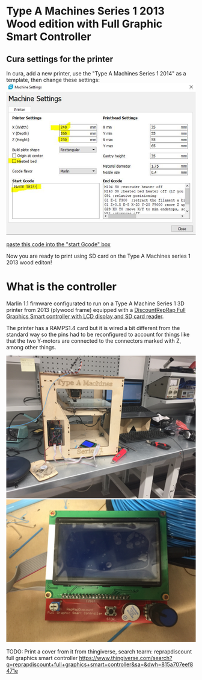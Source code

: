 # Type A Machines Series 1 2013 Wood edition with Full Graphic Smart Controller 

## Cura settings for the printer
In cura, add a new printer, use the "Type A Machines Series 1 2014" as a template, then change these settings:
![](img/settings.JPG)

[paste this code into the "start Gcode" box](start_g_code.txt)

Now you are ready to print using SD card on the Type A Machines series 1 2013 wood editon! 

# What is the controller
Marlin 1.1 firmware configurated to run on a Type A Machine Series 1 3D printer from 2013 (plywood frame) equipped with a [DiscountRepRap Full Graphics Smart controller with LCD display and SD card reader](http://reprap.org/wiki/RepRapDiscount_Full_Graphic_Smart_Controller).

The printer has a RAMPS1.4 card but it is wired a bit different from the standard way so the pins had to be reconfigured to account for things like that the two Y-motors are connected to the connectors marked with Z, among other things.

![Installing the card](img/installing%20(1).JPG)
![Installing the card](img/installing%20(2).JPG)


TODO: Print a cover from it from thingiverse, search tearm: reprapdiscount full graphics smart controller
https://www.thingiverse.com/search?q=reprapdiscount+full+graphics+smart+controller&sa=&dwh=815a707eef8471e
